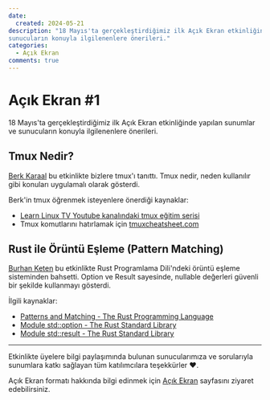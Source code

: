 ```yaml
---
date:
  created: 2024-05-21
description: "18 Mayıs'ta gerçekleştirdiğimiz ilk Açık Ekran etkinliğinde yapılan sunumlar ve
sunucuların konuyla ilgilenenlere önerileri."
categories:
  - Açık Ekran
comments: true
---
```


# Açık Ekran #1

18 Mayıs'ta gerçekleştirdiğimiz ilk Açık Ekran etkinliğinde yapılan sunumlar ve sunucuların konuyla
ilgilenenlere önerileri.

<!-- more -->

## Tmux Nedir?

[Berk Karaal](https://github.com/berk-karaal) bu etkinlikte bizlere tmux'ı tanıttı. Tmux nedir,
neden kullanılır gibi konuları uygulamalı olarak gösterdi.

Berk'in tmux öğrenmek isteyenlere önerdiği kaynaklar:

- [Learn Linux TV Youtube kanalındaki tmux eğitim
  serisi](https://www.youtube.com/playlist?list=PLT98CRl2KxKGiyV1u6wHDV8VwcQdzfuKe)
- Tmux komutlarını hatırlamak için [tmuxcheatsheet.com](https://tmuxcheatsheet.com/)

## Rust ile Örüntü Eşleme (Pattern Matching)

[Burhan Keten](https://github.com/ketenburhan) bu etkinlikte Rust Programlama Dili'ndeki örüntü
eşleme sisteminden bahsetti. Option ve Result sayesinde, nullable değerleri güvenli bir şekilde
kullanmayı gösterdi.

İlgili kaynaklar:

- [Patterns and Matching - The Rust Programming Language](https://doc.rust-lang.org/stable/book/ch18-00-patterns.html)
- [Module std::option - The Rust Standard Library](https://doc.rust-lang.org/std/option/index.html)
- [Module std::result - The Rust Standard Library](https://doc.rust-lang.org/std/result/index.html)

---

Etkinlikte üyelere bilgi paylaşımında bulunan sunucularımıza ve sorularıyla sunumlara katkı
sağlayan tüm katılımcılara teşekkürler :heart:.

Açık Ekran formatı hakkında bilgi edinmek için [Açık Ekran](../../../acik-ekran/index.md) sayfasını
ziyaret edebilirsiniz.